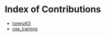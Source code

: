 # Index of Contributions

- [lorenz63](./lorenz63/README.md)
- [ose_training](./ose_training/README.md)
